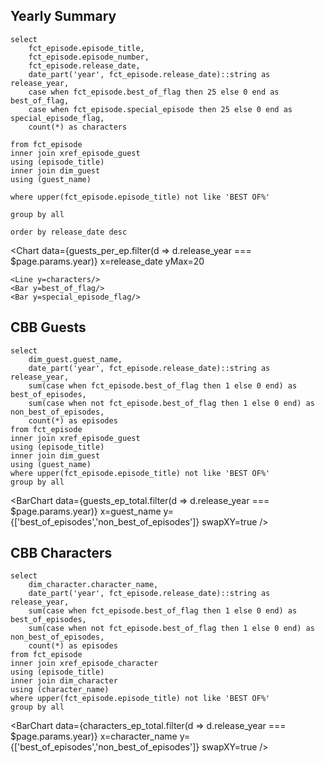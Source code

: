 ## Yearly Summary

```guests_per_ep
select 
    fct_episode.episode_title, 
    fct_episode.episode_number, 
    fct_episode.release_date, 
    date_part('year', fct_episode.release_date)::string as release_year,
    case when fct_episode.best_of_flag then 25 else 0 end as best_of_flag, 
    case when fct_episode.special_episode then 25 else 0 end as special_episode_flag, 
    count(*) as characters

from fct_episode 
inner join xref_episode_guest
using (episode_title)
inner join dim_guest
using (guest_name)

where upper(fct_episode.episode_title) not like 'BEST OF%'

group by all

order by release_date desc
```

<Chart 
    data={guests_per_ep.filter(d => d.release_year === $page.params.year)} 
    x=release_date 
    yMax=20
>
    <Line y=characters/>
    <Bar y=best_of_flag/>
    <Bar y=special_episode_flag/>
</Chart >

## CBB Guests

```guests_ep_total
select 
    dim_guest.guest_name, 
    date_part('year', fct_episode.release_date)::string as release_year,
    sum(case when fct_episode.best_of_flag then 1 else 0 end) as best_of_episodes, 
    sum(case when not fct_episode.best_of_flag then 1 else 0 end) as non_best_of_episodes, 
    count(*) as episodes
from fct_episode 
inner join xref_episode_guest
using (episode_title)
inner join dim_guest
using (guest_name)
where upper(fct_episode.episode_title) not like 'BEST OF%'
group by all
```

<BarChart 
    data={guests_ep_total.filter(d => d.release_year === $page.params.year)} 
    x=guest_name 
    y={['best_of_episodes','non_best_of_episodes']}
    swapXY=true
/>

## CBB Characters

```characters_ep_total
select 
    dim_character.character_name, 
    date_part('year', fct_episode.release_date)::string as release_year,
    sum(case when fct_episode.best_of_flag then 1 else 0 end) as best_of_episodes, 
    sum(case when not fct_episode.best_of_flag then 1 else 0 end) as non_best_of_episodes, 
    count(*) as episodes
from fct_episode 
inner join xref_episode_character
using (episode_title)
inner join dim_character
using (character_name)
where upper(fct_episode.episode_title) not like 'BEST OF%'
group by all
```

<BarChart 
    data={characters_ep_total.filter(d => d.release_year === $page.params.year)} 
    x=character_name 
    y={['best_of_episodes','non_best_of_episodes']}
    swapXY=true
/>
